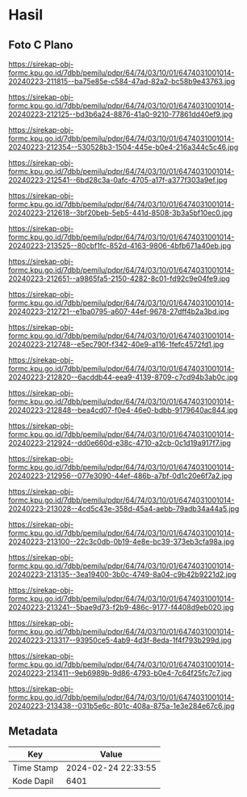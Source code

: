 # Hasil

## Foto C Plano

https://sirekap-obj-formc.kpu.go.id/7dbb/pemilu/pdpr/64/74/03/10/01/6474031001014-20240223-211815--ba75e85e-c584-47ad-82a2-bc58b9e43763.jpg

https://sirekap-obj-formc.kpu.go.id/7dbb/pemilu/pdpr/64/74/03/10/01/6474031001014-20240223-212125--bd3b6a24-8876-41a0-9210-77861dd40ef9.jpg

https://sirekap-obj-formc.kpu.go.id/7dbb/pemilu/pdpr/64/74/03/10/01/6474031001014-20240223-212354--530528b3-1504-445e-b0e4-216a344c5c46.jpg

https://sirekap-obj-formc.kpu.go.id/7dbb/pemilu/pdpr/64/74/03/10/01/6474031001014-20240223-212541--6bd28c3a-0afc-4705-a17f-a377f303a9ef.jpg

https://sirekap-obj-formc.kpu.go.id/7dbb/pemilu/pdpr/64/74/03/10/01/6474031001014-20240223-212618--3bf20beb-5eb5-441d-8508-3b3a5bf10ec0.jpg

https://sirekap-obj-formc.kpu.go.id/7dbb/pemilu/pdpr/64/74/03/10/01/6474031001014-20240223-213525--80cbf1fc-852d-4163-9806-4bfb671a40eb.jpg

https://sirekap-obj-formc.kpu.go.id/7dbb/pemilu/pdpr/64/74/03/10/01/6474031001014-20240223-212651--a9865fa5-2150-4282-8c01-fd92c9e04fe9.jpg

https://sirekap-obj-formc.kpu.go.id/7dbb/pemilu/pdpr/64/74/03/10/01/6474031001014-20240223-212721--e1ba0795-a607-44ef-9678-27dff4b2a3bd.jpg

https://sirekap-obj-formc.kpu.go.id/7dbb/pemilu/pdpr/64/74/03/10/01/6474031001014-20240223-212748--e5ec790f-f342-40e9-a116-1fefc4572fd1.jpg

https://sirekap-obj-formc.kpu.go.id/7dbb/pemilu/pdpr/64/74/03/10/01/6474031001014-20240223-212820--6acddb44-eea9-4139-8709-c7cd94b3ab0c.jpg

https://sirekap-obj-formc.kpu.go.id/7dbb/pemilu/pdpr/64/74/03/10/01/6474031001014-20240223-212848--bea4cd07-f0e4-46e0-bdbb-9179640ac844.jpg

https://sirekap-obj-formc.kpu.go.id/7dbb/pemilu/pdpr/64/74/03/10/01/6474031001014-20240223-212924--dd0e660d-e38c-4710-a2cb-0c1d19a917f7.jpg

https://sirekap-obj-formc.kpu.go.id/7dbb/pemilu/pdpr/64/74/03/10/01/6474031001014-20240223-212956--077e3090-44ef-486b-a7bf-0d1c20e6f7a2.jpg

https://sirekap-obj-formc.kpu.go.id/7dbb/pemilu/pdpr/64/74/03/10/01/6474031001014-20240223-213028--4cd5c43e-358d-45a4-aebb-79adb34a44a5.jpg

https://sirekap-obj-formc.kpu.go.id/7dbb/pemilu/pdpr/64/74/03/10/01/6474031001014-20240223-213100--22c3c0db-0b19-4e8e-bc39-373eb3cfa98a.jpg

https://sirekap-obj-formc.kpu.go.id/7dbb/pemilu/pdpr/64/74/03/10/01/6474031001014-20240223-213135--3ea19400-3b0c-4749-8a04-c9b42b9221d2.jpg

https://sirekap-obj-formc.kpu.go.id/7dbb/pemilu/pdpr/64/74/03/10/01/6474031001014-20240223-213241--5bae9d73-f2b9-486c-9177-f4408d9eb020.jpg

https://sirekap-obj-formc.kpu.go.id/7dbb/pemilu/pdpr/64/74/03/10/01/6474031001014-20240223-213317--93950ce5-4ab9-4d3f-8eda-1f4f793b299d.jpg

https://sirekap-obj-formc.kpu.go.id/7dbb/pemilu/pdpr/64/74/03/10/01/6474031001014-20240223-213411--9eb6989b-9d86-4793-b0e4-7c64f25fc7c7.jpg

https://sirekap-obj-formc.kpu.go.id/7dbb/pemilu/pdpr/64/74/03/10/01/6474031001014-20240223-213438--031b5e6c-801c-408a-875a-1e3e284e67c6.jpg


## Metadata

| Key        | Value               |
| ---------- | ------------------- |
| Time Stamp | 2024-02-24 22:33:55 |
| Kode Dapil | 6401                |



